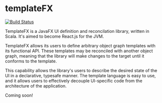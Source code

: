 templateFX
==========

[![Build Status](https://travis-ci.org/tferi/templateFX.svg?branch=master)](https://travis-ci.org/tferi/templateFX)

TemplateFX is a JavaFX UI definition and reconcilation library, written in Scala. It's aimed to become React.js for the JVM.

TemplateFX allows its users to define arbitrary object graph templates with its functional API. These templates may be reconciled with another object graph, meaning that the library will make changes to the target until it conforms to the template.

This capability allows the library's users to describe the desired state of the UI in a declarative, typesafe manner. The template language is easy to use, and it allows users to effectively decouple UI-specific code from the architecture of the application.

Coming soon!